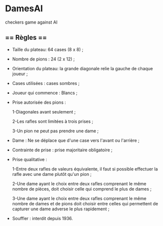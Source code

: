 # DamesAI
checkers game  against AI

== Règles ==
------------------------------------------------------------------------------
* Taille du plateau: 64 cases (8 x 8) ;
* Nombre de pions : 24 (2 x 12) ;
* Orientation du plateau: la grande diagonale relie la gauche de chaque joueur ;
* Cases utilisées : cases sombres ;
* Joueur qui commence : Blancs ;
* Prise autorisée des pions :

   1-Diagonales avant seulement ;
  
   2-Les rafles sont limitées à trois prises ;
  
   3-Un pion ne peut pas prendre une dame ;
  
* Dame : Ne se déplace que d'une case vers l'avant ou l'arrière ;
* Contrainte de prise : prise majoritaire obligatoire ;
* Prise qualitative :

   1-Entre deux rafles de valeurs équivalente, il faut si possible effectuer la rafle avec une dame plutôt qu'un pion ;
  
   2-Une dame ayant le choix entre deux rafles comprenant le même nombre de pièces, doit choisir celle qui comprend le plus de dames ;
  
   3-Une dame ayant le choix entre deux rafles comprenant le même nombre de dames et de pions doit choisir entre celles qui permettent de capturer une dame adverse le plus rapidement ;
  
* Souffler : interdit depuis 1936.
